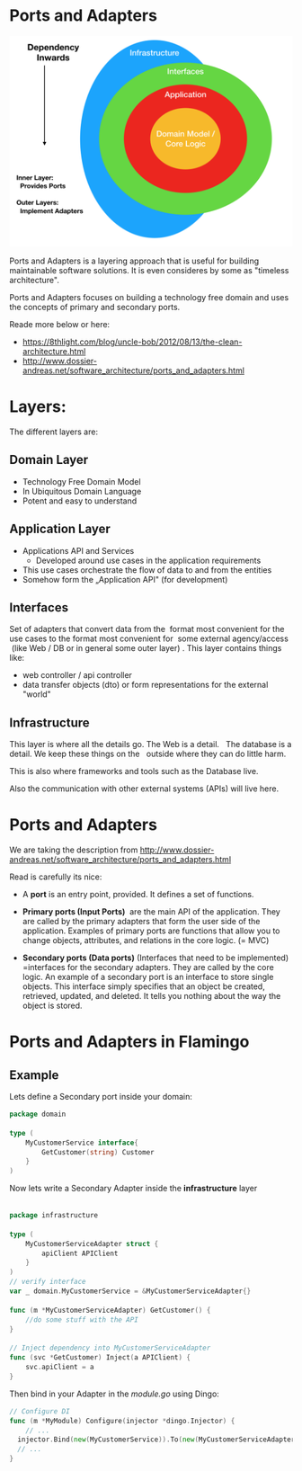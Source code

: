 # Ports and Adapters

![Logo](./ports-and-adapters.png)

Ports and Adapters is a layering approach that is useful for building maintainable software solutions.
It is even consideres by some as "timeless architecture". 
 
Ports and Adapters focuses on building a technology free domain and uses the concepts of primary and secondary ports.

Reade more below or here:

* https://8thlight.com/blog/uncle-bob/2012/08/13/the-clean-architecture.html
* http://www.dossier-andreas.net/software_architecture/ports_and_adapters.html

# Layers:
The different layers are:

## Domain Layer

* Technology Free Domain Model
* In Ubiquitous Domain Language
* Potent and easy to understand 

## Application Layer

* Applications API and Services
  * Developed around use cases in the application requirements 
* This use cases orchestrate the flow of data to and from the entities
 * Somehow form the „Application API" (for development)
 
## Interfaces
Set of adapters that convert data from the  format most convenient for the  use cases to the format most convenient for  some external agency/access  (like Web / DB or in general some outer layer) .
This layer contains things like:
* web controller / api controller
* data transfer objects (dto) or form representations for the external "world"

## Infrastructure

This layer is where all the details go. The Web is a detail.   The database is a detail.  We keep these things on the   outside where they can do little harm.

This is also where frameworks and tools such as the Database live.

Also the  communication with other external systems (APIs) will live here.


# Ports and Adapters

We are taking the description from http://www.dossier-andreas.net/software_architecture/ports_and_adapters.html

Read is carefully its nice:

* A **port** is an entry point, provided. It defines a set of functions.


* **Primary ports (Input Ports)**   are the main API of the application. They are called by the primary adapters that form the user side of the application. Examples of primary ports are functions that allow you to change objects, attributes, and relations in the core logic.  (= MVC)

* **Secondary ports (Data ports)** (Interfaces that need to be implemented) =interfaces for the secondary adapters. They are called by the core logic. An example of a secondary port is an interface to store single objects. This interface simply specifies that an object be created, retrieved, updated, and deleted. It tells you nothing about the way the object is stored.


# Ports and Adapters in Flamingo

## Example

Lets define a Secondary port inside your domain:


```go
package domain

type (
	MyCustomerService interface{
		GetCustomer(string) Customer
	}
)
```

Now lets write a Secondary Adapter inside the **infrastructure** layer

```go

package infrastructure

type (
	MyCustomerServiceAdapter struct {
		apiClient APIClient
	}
)
// verify interface
var _ domain.MyCustomerService = &MyCustomerServiceAdapter{}

func (m *MyCustomerServiceAdapter) GetCustomer() {
	//do some stuff with the API
}

// Inject dependency into MyCustomerServiceAdapter
func (svc *GetCustomer) Inject(a APIClient) {
	svc.apiClient = a
}
```

Then bind in your Adapter in the *module.go* using Dingo:

```go
// Configure DI
func (m *MyModule) Configure(injector *dingo.Injector) {
	// ...
  injector.Bind(new(MyCustomerService)).To(new(MyCustomerServiceAdapter))
  // ...
}
```
